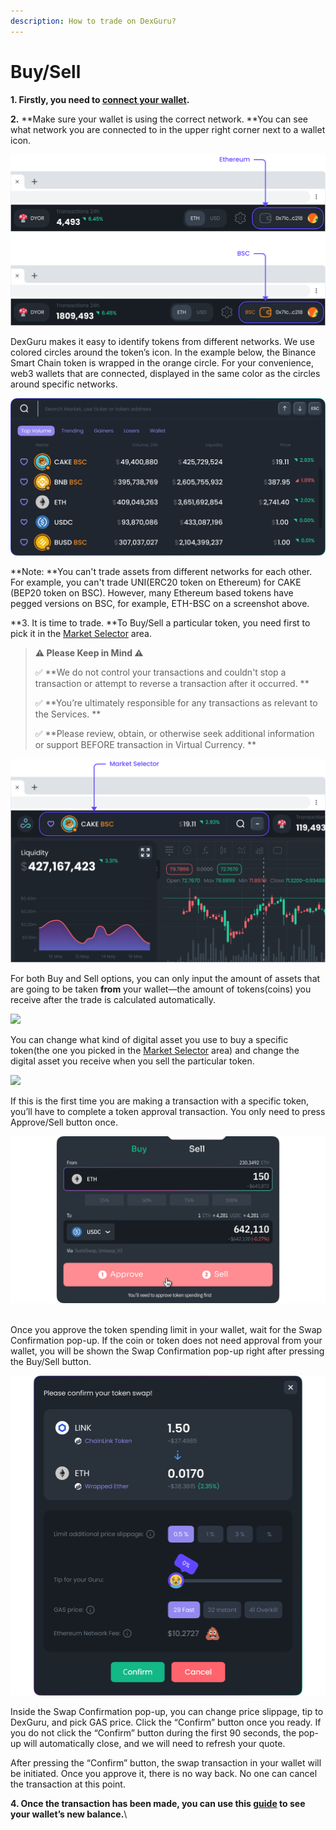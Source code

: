 ```yaml
---
description: How to trade on DexGuru?
---
```


# Buy/Sell

**1. Firstly, you need to **[**connect your wallet**](https://docs.dex.guru/how-to/connect-wallet)**.**

**2.** **Make sure your wallet is using the correct network. **You can see what network you are connected to in the upper right corner next to a wallet icon.

![](../.gitbook/assets/buysell.png)

DexGuru makes it easy to identify tokens from different networks. We use colored circles around the token’s icon. In the example below, the Binance Smart Chain token is wrapped in the orange circle. For your convenience, web3 wallets that are connected, displayed in the same color as the circles around specific networks.

![](../.gitbook/assets/buysell-002.png)

**Note: **You can't trade assets from different networks for each other. For example,  you can't trade UNI(ERC20 token on Ethereum) for CAKE (BEP20 token on BSC). However, many Ethereum based tokens have pegged versions on BSC, for example, ETH-BSC on a screenshot above.

**3. It is time to trade. **To Buy/Sell a particular token, you need first to pick it in the [Market Selector](https://docs.dex.guru/features/market-selector) area.

> **⚠️ Please Keep in Mind ⚠️**
>
> ✅  **We do not control your transactions and couldn't stop a transaction or attempt to reverse a transaction after it occurred. **
>
> ✅ **You’re ultimately responsible for any transactions as relevant to the Services. **
>
> ✅  **Please review, obtain, or otherwise seek additional information or support BEFORE transaction in Virtual Currency. **

![](../.gitbook/assets/buysell-003.png)

For both Buy and Sell options, you can only input the amount of assets that are going to be taken **from** your wallet—the amount of tokens(coins) you receive after the trade is calculated automatically.

![](../.gitbook/assets/002\_01.png)

You can change what kind of digital asset you use to buy a specific token(the one you picked in the [Market Selector](https://docs.dex.guru/features/market-selector) area) and change the digital asset you receive when you sell the particular token.



![](../.gitbook/assets/002\_02.png)

If this is the first time you are making a transaction with a specific token, you’ll have to complete a token approval transaction. You only need to press Approve/Sell button once.&#x20;



![](<../.gitbook/assets/003 (2).png>)

\
Once you approve the token spending limit in your wallet, wait for the Swap Confirmation pop-up. If the coin or token does not need approval from your wallet, you will be shown the Swap Confirmation pop-up right after pressing the Buy/Sell button.

![](../.gitbook/assets/007.png)

Inside the Swap Confirmation pop-up, you can change price slippage, tip to DexGuru, and pick GAS price. Click the “Confirm” button once you ready. If you do not click the “Confirm” button during the first 90 seconds, the pop-up will automatically close, and we will need to refresh your quote.

After pressing the “Confirm” button, the swap transaction in your wallet will be initiated. Once you approve it, there is no way back. No one can cancel the transaction at this point.

**4. Once the transaction has been made, you can use this **[**guide**](https://docs.dex.guru/how-to/see-my-wallets-balance)** to see your wallet’s new balance.**\
